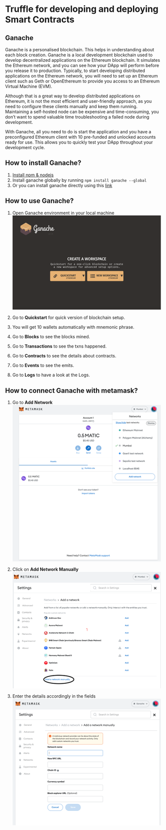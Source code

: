 # Truffle for developing and deploying Smart Contracts

## Ganache

Ganache is a personalised blockchain. This helps in understanding about each block creation. 
Ganache is a local development blockchain used to develop decentralized applications on the Ethereum blockchain. It simulates the Ethereum network, and you can see how your DApp will perform before you release it to production.
Typically, to start developing distributed applications on the Ethereum network, you will need to set up an Ethereum client such as Geth or OpenEthereum to provide you access to an Ethereum Virtual Machine (EVM).

Although that is a great way to develop distributed applications on Ethereum, it is not the most efficient and user-friendly approach, as you need to configure these clients manually and keep them running. Maintaining a self-hosted node can be expensive and time-consuming, you don’t want to spend valuable time troubleshooting a failed node during development.

With Ganache, all you need to do is start the application and you have a preconfigured Ethereum client with 10 pre-funded and unlocked accounts ready for use. This allows you to quickly test your DApp throughout your development cycle.

## How to install Ganache?

1. [Install npm & nodejs](https://nodejs.org/en/)
2. Install ganache globally by running ``` npm install ganache --global ```
3. Or you can install ganache directly using this [link](https://trufflesuite.com/ganache/)

## How to use Ganache?

1. Open Ganache environment in your local machine
![ganache](https://github.com/Web3-courses/Uniswap-Bootcamp/blob/main/Images/Screenshot%202023-01-13%20at%2010.20.51.png)

2. Go to **Quickstart** for quick version of blockchain setup.
3. You will get 10 wallets automatically with mnemonic phrase.
4. Go to **Blocks** to see the blocks mined.
5. Go to **Transactions** to see the txns happened.
6. Go to **Contracts** to see the details about contracts.
7. Go to **Events** to see the emits.
8. Go to **Logs** to have a look at the Logs. 

## How to connect Ganache with metamask?

1. Go to **Add Network**
![add network](https://github.com/Web3-courses/Uniswap-Bootcamp/blob/main/Images/Screenshot%202023-01-13%20at%2011.00.21.png)

2. Click on **Add Network Manually**
![add network manually](https://github.com/Web3-courses/Uniswap-Bootcamp/blob/main/Images/Screenshot%202023-01-13%20at%2011.02.20.png)

3. Enter the details accordingly in the fields
![details](https://github.com/Web3-courses/Uniswap-Bootcamp/blob/main/Images/Screenshot%202023-01-13%20at%2011.06.16.png)










